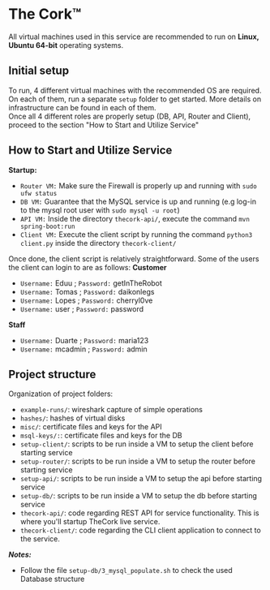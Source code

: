 # The Cork&trade;
All virtual machines used in this service are recommended to run on **Linux, Ubuntu 64-bit** operating systems.

## Initial setup
To run, 4 different virtual machines with the recommended OS are required. \
On each of them, run a separate `setup` folder to get started. More details on infrastructure can be found in each of them.\
Once all 4 different roles are properly setup (DB, API, Router and Client), proceed to the section "How to Start and Utilize Service"

## How to Start and Utilize Service

**Startup:**
- `Router VM:` Make sure the Firewall is properly up and running with `sudo ufw status`
- `DB VM:` Guarantee that the MySQL service is up and running (e.g log-in to the mysql root user with `sudo mysql -u root`)
- `API VM:` Inside the directory `thecork-api/`, execute the command `mvn spring-boot:run`
- `Client VM:` Execute the client script by running the command `python3 client.py` inside the directory `thecork-client/`

Once done, the client script is relatively straightforward. Some of the users the client can login to are as follows:
**Customer**
- `Username:` Eduu  ;  `Password:` getInTheRobot
- `Username:` Tomas ;  `Password:` daikonlegs
- `Username:` Lopes ;  `Password:` cherryl0ve
- `Username:` user  ;  `Password:` password

**Staff**
- `Username:` Duarte  ;  `Password:` maria123
- `Username:` mcadmin ;  `Password:` admin

## Project structure
Organization of project folders:

- `example-runs/`: wireshark capture of simple operations
- `hashes/`: hashes of virtual disks
- `misc/`: certificate files and keys for the API
- `msql-keys/:`: certificate files and keys for the DB
- `setup-client/`: scripts to be run inside a VM to setup the client before starting service
- `setup-router/`: scripts to be run inside a VM to setup the router before starting service
- `setup-api/`: scripts to be run inside a VM to setup the api before starting service
- `setup-db/`: scripts to be run inside a VM to setup the db before starting service
- `thecork-api/`: code regarding REST API for service functionality. This is where you'll startup TheCork live service.
- `thecork-client/`: code regarding the CLI client application to connect to the service.

***Notes:***
- Follow the file `setup-db/3_mysql_populate.sh` to check the used Database structure
